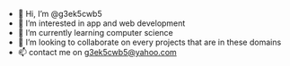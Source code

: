 - 👋 Hi, I’m @g3ek5cwb5
- 👀 I’m interested in app and web development
- 🌱 I’m currently learning computer science
- 💞️ I’m looking to collaborate on every projects that are in these domains
- 📫 contact me on g3ek5cwb5@yahoo.com

<!---
g3ek5cwb5/g3ek5cwb5 is a ✨ special ✨ repository because its `README.md` (this file) appears on your GitHub profile.
You can click the Preview link to take a look at your changes.
--->
